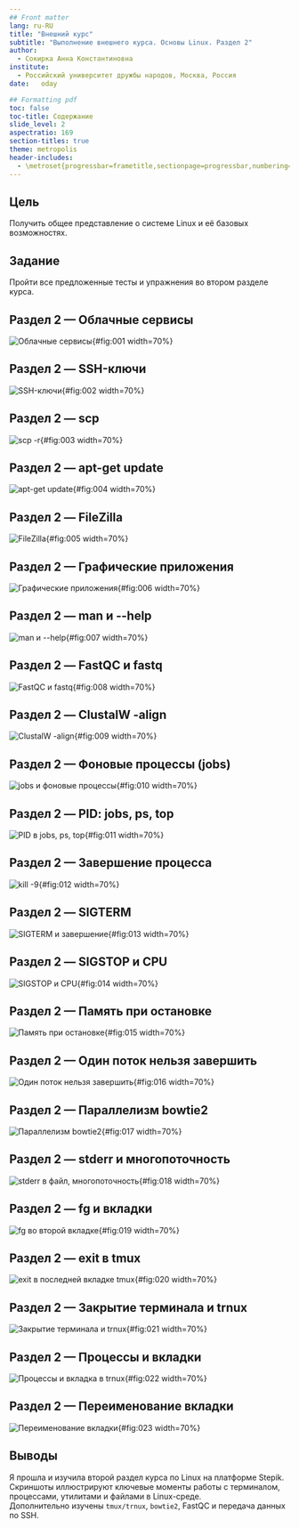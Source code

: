```yaml
---
## Front matter
lang: ru-RU
title: "Внешний курс"
subtitle: "Выполнение внешнего курса. Основы Linux. Раздел 2"
author: 
  - Сокирка Анна Константиновна
institute: 
  - Российский университет дружбы народов, Москва, Россия
date: 	oday

## Formatting pdf
toc: false
toc-title: Содержание
slide_level: 2
aspectratio: 169
section-titles: true
theme: metropolis
header-includes:
  - \metroset{progressbar=frametitle,sectionpage=progressbar,numbering=fraction}
---
```


## Цель

Получить общее представление о системе Linux и её базовых возможностях.

## Задание

Пройти все предложенные тесты и упражнения во втором разделе курса.

## Раздел 2 — Облачные сервисы

![Облачные сервисы](image/1.png){#fig:001 width=70%}

## Раздел 2 — SSH-ключи

![SSH-ключи](image/2.png){#fig:002 width=70%}

## Раздел 2 — scp

![scp -r](image/3.png){#fig:003 width=70%}

## Раздел 2 — apt-get update

![apt-get update](image/4.png){#fig:004 width=70%}

## Раздел 2 — FileZilla

![FileZilla](image/5.png){#fig:005 width=70%}

## Раздел 2 — Графические приложения

![Графические приложения](image/6.png){#fig:006 width=70%}

## Раздел 2 — man и --help

![man и --help](image/7.png){#fig:007 width=70%}

## Раздел 2 — FastQC и fastq

![FastQC и fastq](image/8.png){#fig:008 width=70%}

## Раздел 2 — ClustalW -align

![ClustalW -align](image/9.png){#fig:009 width=70%}

## Раздел 2 — Фоновые процессы (jobs)

![jobs и фоновые процессы](image/10.png){#fig:010 width=70%}

## Раздел 2 — PID: jobs, ps, top

![PID в jobs, ps, top](image/11.png){#fig:011 width=70%}

## Раздел 2 — Завершение процесса

![kill -9](image/12.png){#fig:012 width=70%}

## Раздел 2 — SIGTERM

![SIGTERM и завершение](image/13.png){#fig:013 width=70%}

## Раздел 2 — SIGSTOP и CPU

![SIGSTOP и CPU](image/14.png){#fig:014 width=70%}

## Раздел 2 — Память при остановке

![Память при остановке](image/15.png){#fig:015 width=70%}

## Раздел 2 — Один поток нельзя завершить

![Один поток нельзя завершить](image/16.png){#fig:016 width=70%}

## Раздел 2 — Параллелизм bowtie2

![Параллелизм bowtie2](image/17.png){#fig:017 width=70%}

## Раздел 2 — stderr и многопоточность

![stderr в файл, многопоточность](image/18.png){#fig:018 width=70%}

## Раздел 2 — fg и вкладки

![fg во второй вкладке](image/19.png){#fig:019 width=70%}

## Раздел 2 — exit в tmux

![exit в последней вкладке tmux](image/20.png){#fig:020 width=70%}

## Раздел 2 — Закрытие терминала и trnux

![Закрытие терминала и trnux](image/21.png){#fig:021 width=70%}

## Раздел 2 — Процессы и вкладки

![Процессы и вкладка в trnux](image/22.png){#fig:022 width=70%}

## Раздел 2 — Переименование вкладки

![Переименование вкладки](image/23.png){#fig:023 width=70%}

## Выводы

Я прошла и изучила второй раздел курса по Linux на платформе Stepik.  
Скриншоты иллюстрируют ключевые моменты работы с терминалом, процессами, утилитами и файлами в Linux-среде.  
Дополнительно изучены `tmux/trnux`, `bowtie2`, FastQC и передача данных по SSH.
